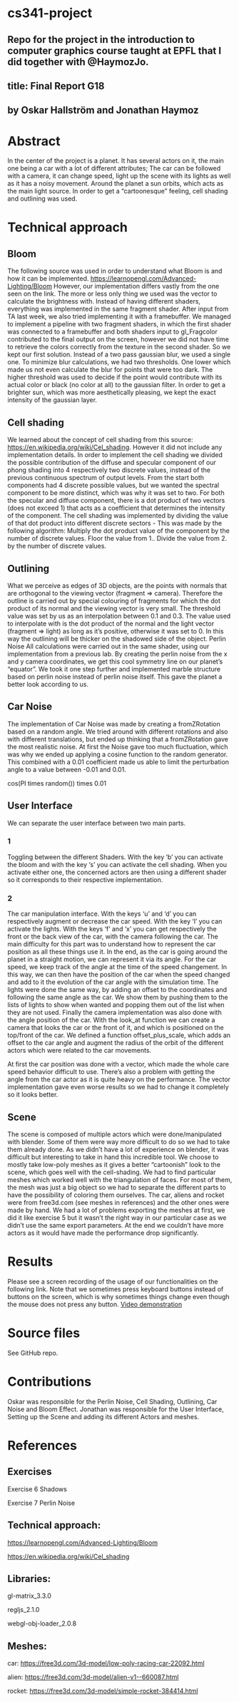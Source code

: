 # cs341-project
Repo for the project in the introduction to computer graphics course taught at EPFL that I did together with @HaymozJo.
---
title: Final Report G18
---
by Oskar Hallström and Jonathan Haymoz
---
# Abstract
In the center of the project is a planet. It has several actors on it, the main one being a car with a lot of different attributes; The car can be followed with a camera, it can change speed, light up the scene with its lights as well as it has a noisy movement. Around the planet a sun orbits, which acts as the main light source. In order to get a “cartoonesque” feeling, cell shading and outlining was used.

# Technical approach
## Bloom
The following source was used in order to understand what Bloom is and how it can be implemented. https://learnopengl.com/Advanced-Lighting/Bloom
However, our implementation differs vastly from the one seen on the link. The more or less only thing we used was the vector to calculate the brightness with. Instead of having different shaders, everything was implemented in the same fragment shader. After input from TA last week, we also tried implementing it with a framebuffer. We managed to implement a pipeline with two fragment shaders, in which the first shader was connected to a framebuffer and both shaders input to gl_Fragcolor contributed to the final output on the screen, however we did not have time to retrieve the colors correctly from the texture in the second shader. So we kept our first solution. Instead of a two pass gaussian blur, we used a single one. To minimize blur calculations, we had two thresholds. One lower which made us not even calculate the blur for points that were too dark. The higher threshold was used to decide if the point would contribute with its actual color or black (no color at all) to the gaussian filter. In order to get a brighter sun, which was more aesthetically pleasing, we kept the exact intensity of the gaussian layer.

## Cell shading
We learned about the concept of cell shading from this source: https://en.wikipedia.org/wiki/Cel_shading. However it did not include any implementation details. In order to implement the cell shading we divided the possible contribution of the diffuse and specular component of our phong shading into 4 respectively two discrete values, instead of the previous continuous spectrum of output levels. From the start both components had 4 discrete possible values, but we wanted the spectral component to be more distinct, which was why it was set to two. For both the specular and diffuse component, there is a dot product of two vectors (does not exceed 1) that acts as a coefficient that determines the intensity of the component. The cell shading was implemented by dividing the value of that dot product into different discrete sectors - This was made by the following algorithm:
Multiply the dot product value of the component by the number of discrete values.
Floor the value from 1..
Divide the value from 2. by the number of discrete values.

## Outlining
What we perceive as edges of 3D objects, are the points with normals that are orthogonal to the viewing vector (fragment => camera). Therefore the outline is carried out by special colouring of fragments for which the dot product of its normal and the viewing vector is very small. The threshold value was set by us as an interpolation between 0.1 and 0.3. The value used to interpolate with is the dot product of the normal and the light vector (fragment => light) as long as it’s positive, otherwise it was set to 0. In this way the outlining will be thicker on the shadowed side of the object.
Perlin Noise
All calculations were carried out in the same shader, using our implementation from a previous lab. By creating the perlin noise from the x and y camera coordinates, we get this cool symmetry line on our planet’s “equator”. We took it one step further and implemented marble structure based on perlin noise instead of perlin noise itself. This gave the planet a better look according to us.

## Car Noise
The implementation of Car Noise was made by creating a fromZRotation based on a random angle. We tried around with different rotations and also with different translations, but ended up thinking that a fromZRotation gave the most realistic noise. At first the Noise gave too much fluctuation, which was why we ended up applying a cosine function to the random generator. This combined with a 0.01 coefficient made us able to limit the perturbation angle to a value between -0.01 and 0.01.

cos(PI times random()) times 0.01

## User Interface
We can separate the user interface  between two main parts.
### 1
Toggling between the different Shaders. With the key ‘b’ you can activate the bloom and with the key ‘s’ you can activate the cell shading. When you activate either one, the concerned actors are then using a different shader so it corresponds to their respective implementation.
### 2
The car manipulation interface. With the keys ‘u’ and ‘d’ you can respectively augment or decrease the car speed. With the key ‘l’ you can activate the lights. With the keys ‘f’ and ‘x’ you can get respectively the front or the back view of the car, with the camera following the car.
The main difficulty for this part was to understand how to represent the car position 	as all these things use it. In the end, as the car is going around the planet in a            	straight motion, we can represent it via its angle.
For the car speed, we keep track of the angle at the time of the speed changement. 	In this way, we can then have the position of the car when the speed changed and 	add to it the evolution of the car angle with the simulation time.
The lights were done the same way, by adding an offset to the coordinates and 		following the same angle as the car. We show them by pushing them to the lists of 	lights to show when wanted and popping them out of the list when they are not used.
Finally the camera implementation was also done with the angle position of the car. 	With the look_at function we can create a camera that looks the car or the front of it,	and which is positioned on the top/front of the car.
We defined a function offset_plus_scale, which adds an offset to the car angle  and 	augment the radius of the orbit of the different actors which were related to the car 	movements.

At first the car position was done with a vector, which made the whole care speed 	behavior difficult to use. There’s also a problem with getting the angle from the car 	actor as it is quite heavy on the performance. The vector implementation gave even 	worse results so we had to change it completely so it looks better.

## Scene
The scene is composed of multiple actors which were done/manipulated with blender. Some of them were way more difficult to do so we had to take them already done. As we didn’t have a lot of experience on blender, it was difficult but interesting to take in hand this incredible tool.
We choose to mostly take low-poly meshes as it gives a better “cartoonish” look to the scene, which goes well with the cell-shading.
We had to find particular meshes which worked well with the triangulation of faces. For most of them, the mesh was just a big object so we had to separate the different parts to have the possibility of coloring them ourselves. The car, aliens and rocket  were from free3d.com (see meshes in references)  and the other ones were made by hand.
We had a lot of problems exporting the meshes at  first, we did it like exercise 5 but it wasn’t the right way in our particular case as we didn’t use the same export parameters. At the end we couldn’t have more actors as it would have made the performance drop significantly.

# Results
Please see a screen recording of the usage of our functionalities on the following link. Note that we sometimes press keyboard buttons instead of buttons on the screen, which is why sometimes things change even though the mouse does not press any button.
[Video demonstration](https://youtu.be/5skgOikOyO0)

# Source files
See GitHub repo.


# Contributions
Oskar was responsible for the Perlin Noise, Cell Shading, Outlining, Car Noise and Bloom Effect. Jonathan was responsible for the User Interface, Setting up the Scene and adding its different Actors and meshes.

# References
## Exercises
Exercise 6 Shadows

Exercise 7 Perlin Noise

## Technical approach:
https://learnopengl.com/Advanced-Lighting/Bloom

https://en.wikipedia.org/wiki/Cel_shading

## Libraries:
gl-matrix_3.3.0

regljs_2.1.0

webgl-obj-loader_2.0.8

## Meshes:
car: https://free3d.com/3d-model/low-poly-racing-car-22092.html

alien: https://free3d.com/3d-model/alien-v1--660087.html

rocket: https://free3d.com/3d-model/simple-rocket-384414.html
